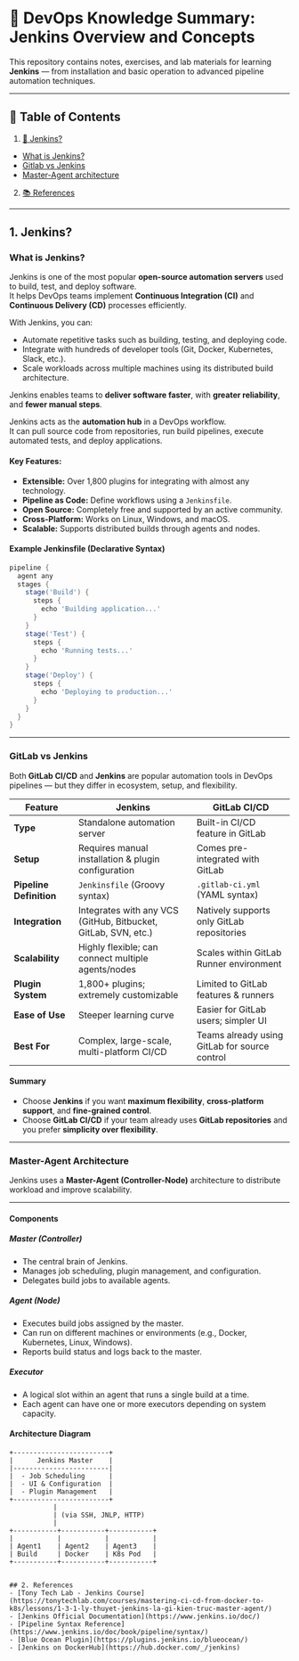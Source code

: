 # 📘 DevOps Knowledge Summary: Jenkins Overview and Concepts

This repository contains notes, exercises, and lab materials for learning **Jenkins** — from installation and basic operation to advanced pipeline automation techniques.

---

## 📑 Table of Contents
1. [🚀 Jenkins?](#-jenkins)
  - [What is Jenkins?](#what-is-jenkins)
  - [Gitlab vs Jenkins](#gitlab-vs-jenkins)
  - [Master-Agent architecture](#master-agent-architecture)

2. [📚 References](#-references)  

---

## 1. Jenkins?
### What is Jenkins?

Jenkins is one of the most popular **open-source automation servers** used to build, test, and deploy software.  
It helps DevOps teams implement **Continuous Integration (CI)** and **Continuous Delivery (CD)** processes efficiently.

With Jenkins, you can:
- Automate repetitive tasks such as building, testing, and deploying code.
- Integrate with hundreds of developer tools (Git, Docker, Kubernetes, Slack, etc.).
- Scale workloads across multiple machines using its distributed build architecture.

Jenkins enables teams to **deliver software faster**, with **greater reliability**, and **fewer manual steps**.

Jenkins acts as the **automation hub** in a DevOps workflow.  
It can pull source code from repositories, run build pipelines, execute automated tests, and deploy applications.

#### Key Features:
- **Extensible:** Over 1,800 plugins for integrating with almost any technology.
- **Pipeline as Code:** Define workflows using a `Jenkinsfile`.
- **Open Source:** Completely free and supported by an active community.
- **Cross-Platform:** Works on Linux, Windows, and macOS.
- **Scalable:** Supports distributed builds through agents and nodes.

#### Example Jenkinsfile (Declarative Syntax)
```groovy
pipeline {
  agent any
  stages {
    stage('Build') {
      steps {
        echo 'Building application...'
      }
    }
    stage('Test') {
      steps {
        echo 'Running tests...'
      }
    }
    stage('Deploy') {
      steps {
        echo 'Deploying to production...'
      }
    }
  }
}
```

---

### GitLab vs Jenkins

Both **GitLab CI/CD** and **Jenkins** are popular automation tools in DevOps pipelines — but they differ in ecosystem, setup, and flexibility.

| **Feature** | **Jenkins** | **GitLab CI/CD** |
|--------------|--------------|------------------|
| **Type** | Standalone automation server | Built-in CI/CD feature in GitLab |
| **Setup** | Requires manual installation & plugin configuration | Comes pre-integrated with GitLab |
| **Pipeline Definition** | `Jenkinsfile` (Groovy syntax) | `.gitlab-ci.yml` (YAML syntax) |
| **Integration** | Integrates with any VCS (GitHub, Bitbucket, GitLab, SVN, etc.) | Natively supports only GitLab repositories |
| **Scalability** | Highly flexible; can connect multiple agents/nodes | Scales within GitLab Runner environment |
| **Plugin System** | 1,800+ plugins; extremely customizable | Limited to GitLab features & runners |
| **Ease of Use** | Steeper learning curve | Easier for GitLab users; simpler UI |
| **Best For** | Complex, large-scale, multi-platform CI/CD | Teams already using GitLab for source control |

#### Summary

- Choose **Jenkins** if you want **maximum flexibility**, **cross-platform support**, and **fine-grained control**.  
- Choose **GitLab CI/CD** if your team already uses **GitLab repositories** and you prefer **simplicity over flexibility**.

---

### Master-Agent Architecture

Jenkins uses a **Master-Agent (Controller-Node)** architecture to distribute workload and improve scalability.

---

#### Components

##### Master (Controller)
- The central brain of Jenkins.  
- Manages job scheduling, plugin management, and configuration.  
- Delegates build jobs to available agents.

##### Agent (Node)
- Executes build jobs assigned by the master.  
- Can run on different machines or environments (e.g., Docker, Kubernetes, Linux, Windows).  
- Reports build status and logs back to the master.

##### Executor
- A logical slot within an agent that runs a single build at a time.  
- Each agent can have one or more executors depending on system capacity.

#### Architecture Diagram
```text
+------------------------+
|      Jenkins Master    |
|------------------------|
|  - Job Scheduling      |
|  - UI & Configuration  |
|  - Plugin Management   |
+------------------------+
           |
           | (via SSH, JNLP, HTTP)
           |
+-----------+-----------+-----------+
|           |           |           |
| Agent1    | Agent2    | Agent3    |
| Build     | Docker    | K8s Pod   |
+-----------+-----------+-----------+


## 2. References
- [Tony Tech Lab - Jenkins Course](https://tonytechlab.com/courses/mastering-ci-cd-from-docker-to-k8s/lessons/1-3-1-ly-thuyet-jenkins-la-gi-kien-truc-master-agent/)
- [Jenkins Official Documentation](https://www.jenkins.io/doc/)
- [Pipeline Syntax Reference](https://www.jenkins.io/doc/book/pipeline/syntax/)
- [Blue Ocean Plugin](https://plugins.jenkins.io/blueocean/)
- [Jenkins on DockerHub](https://hub.docker.com/_/jenkins)
